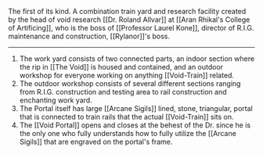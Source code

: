 The first of its kind. A combination train yard and research facility created by the head of void research [[Dr. Roland Allvar]] at [[Aran Rhikal's College of Artificing]], who is the boss of [[Professor Laurel Kone]], director of R.I.G. maintenance and construction, [[Rylanor]]'s boss.

---
1. The work yard consists of two connected parts, an indoor section where the rip in [[The Void]] is housed and contained, and an outdoor workshop for everyone working on anything [[Void-Train]] related.
2. The outdoor workshop consists of several different sections ranging from R.I.G. construction and testing area to rail construction and enchanting work yard.
3. The Portal itself has large [[Arcane Sigils]] lined, stone, triangular, portal that is connected to train rails that the actual [[Void-Train]] sits on.
4. The [[Void Portal]] opens and closes at the behest of the Dr. since he is the only one who fully understands how to fully utilize the [[Arcane Sigils]] that are engraved on the portal's frame.